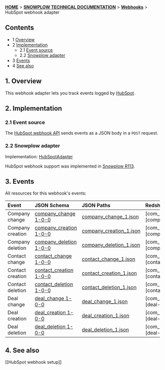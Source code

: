 [**HOME**](Home) > [**SNOWPLOW TECHNICAL DOCUMENTATION**](Snowplow-technical-documentation) > [**Webhooks**](Webhooks) > HubSpot webhook adapter

## Contents

- 1 [Overview](#overview)
- 2 [Implementation](#implementation)
  - 2.1 [Event source](#source)
  - 2.2 [Snowplow adapter](#adapter)
- 3 [Events](#events)
- 4 [See also](#see-also)

<a name="overview" />

## 1. Overview

This webhook adapter lets you track events logged by [HubSpot][hubspot].

<a name="implementation" />

## 2. Implementation

<a name="source" />

### 2.1 Event source

The [HubSpot webhook API][hubspot-webhooks] sends events as a JSON body in a `POST` request.

<a name="adapter" />

### 2.2 Snowplow adapter

Implementation: [HubSpotAdapter][hubspot-adapter]

HubSpot webhook support was implemented in [Snowplow R113][snowplow-r113].

<a name="events" />

## 3. Events

All resources for this webhook's events:

| **Event** | **JSON Schema** | **JSON Paths** | **Redshift Table** |
|:-|:-|:-|:-|
| Company change | [company_change 1-0-0][company-change-json-schema] | [company_change_1.json][company-change-json-paths] | [com_hubspot_company_change_1.sql][company-change-sql] |
| Company creation | [company_creation 1-0-0][company-creation-json-schema] | [company_creation_1.json][company-creation-json-paths] | [com_hubspot_company_creation_1.sql][company-creation-sql] |
| Company deletion | [company_deletion 1-0-0][company-deletion-json-schema] | [company_deletion_1.json][company-deletion-json-paths] | [com_hubspot_company_deletion_1.sql][company-deletion-sql] |
| Contact change | [contact_change 1-0-0][contact-change-json-schema] | [contact_change_1.json][contact-change-json-paths] | [com_hubspot_contact_change_1.sql][contact-change-sql] |
| Contact creation | [contact_creation 1-0-0][contact-creation-json-schema] | [contact_creation_1.json][contact-creation-json-paths] | [com_hubspot_contact_creation_1.sql][contact-creation-sql] |
| Contact deletion | [contact_deletion 1-0-0][contact-deletion-json-schema] | [contact_deletion_1.json][contact-deletion-json-paths] | [com_hubspot_contact_deletion_1.sql][contact-deletion-sql] |
| Deal change | [deal_change 1-0-0][deal-change-json-schema] | [deal_change_1.json][deal-change-json-paths] | [com_hubspot_deal_change_1.sql][deal-change-sql] |
| Deal creation | [deal_creation 1-0-0][deal-creation-json-schema] | [deal_creation_1.json][deal-creation-json-paths] | [com_hubspot_deal_creation_1.sql][deal-creation-sql] |
| Deal deletion | [deal_deletion 1-0-0][deal-deletion-json-schema] | [deal_deletion_1.json][deal-deletion-json-paths] | [com_hubspot_deal_deletion_1.sql][deal-deletion-sql] |

<a name="see-also" />

## 4. See also

[[HubSpot webhook setup]]

[company-change-json-schema]: https://github.com/snowplow/iglu-central/blob/master/schemas/com.hubspot/company_change/jsonschema/1-0-0
[company-change-json-paths]: https://github.com/snowplow/iglu-central/blob/master/jsonpaths/com.hubspot/company_change_1.json
[company-change-json-sql]: https://github.com/snowplow/iglu-central/blob/master/sql/com.hubspot/company_change_1.sql
[company-creation-json-schema]: https://github.com/snowplow/iglu-central/blob/master/schemas/com.hubspot/company_creation/jsonschema/1-0-0
[company-creation-json-paths]: https://github.com/snowplow/iglu-central/blob/master/jsonpaths/com.hubspot/company_creation_1.json
[company-creation-json-sql]: https://github.com/snowplow/iglu-central/blob/master/sql/com.hubspot/company_creation_1.sql
[company-deletion-json-schema]: https://github.com/snowplow/iglu-central/blob/master/schemas/com.hubspot/company_deletion/jsonschema/1-0-0
[company-deletion-json-paths]: https://github.com/snowplow/iglu-central/blob/master/jsonpaths/com.hubspot/company_deletion_1.json
[company-deletion-json-sql]: https://github.com/snowplow/iglu-central/blob/master/sql/com.hubspot/company_deletion_1.sql
[contact-change-json-schema]: https://github.com/snowplow/iglu-central/blob/master/schemas/com.hubspot/contact_change/jsonschema/1-0-0
[contact-change-json-paths]: https://github.com/snowplow/iglu-central/blob/master/jsonpaths/com.hubspot/contact_change_1.json
[contact-change-json-sql]: https://github.com/snowplow/iglu-central/blob/master/sql/com.hubspot/contact_change_1.sql
[contact-creation-json-schema]: https://github.com/snowplow/iglu-central/blob/master/schemas/com.hubspot/contact_creation/jsonschema/1-0-0
[contact-creation-json-paths]: https://github.com/snowplow/iglu-central/blob/master/jsonpaths/com.hubspot/contact_creation_1.json
[contact-creation-json-sql]: https://github.com/snowplow/iglu-central/blob/master/sql/com.hubspot/contact_creation_1.sql
[contact-deletion-json-schema]: https://github.com/snowplow/iglu-central/blob/master/schemas/com.hubspot/contact_deletion/jsonschema/1-0-0
[contact-deletion-json-paths]: https://github.com/snowplow/iglu-central/blob/master/jsonpaths/com.hubspot/contact_deletion_1.json
[contact-deletion-json-sql]: https://github.com/snowplow/iglu-central/blob/master/sql/com.hubspot/contact_deletion_1.sql
[deal-change-json-schema]: https://github.com/snowplow/iglu-central/blob/master/schemas/com.hubspot/deal_change/jsonschema/1-0-0
[deal-change-json-paths]: https://github.com/snowplow/iglu-central/blob/master/jsonpaths/com.hubspot/deal_change_1.json
[deal-change-json-sql]: https://github.com/snowplow/iglu-central/blob/master/sql/com.hubspot/deal_change_1.sql
[deal-creation-json-schema]: https://github.com/snowplow/iglu-central/blob/master/schemas/com.hubspot/deal_creation/jsonschema/1-0-0
[deal-creation-json-paths]: https://github.com/snowplow/iglu-central/blob/master/jsonpaths/com.hubspot/deal_creation_1.json
[deal-creation-json-sql]: https://github.com/snowplow/iglu-central/blob/master/sql/com.hubspot/deal_creation_1.sql
[deal-deletion-json-schema]: https://github.com/snowplow/iglu-central/blob/master/schemas/com.hubspot/deal_deletion/jsonschema/1-0-0
[deal-deletion-json-paths]: https://github.com/snowplow/iglu-central/blob/master/jsonpaths/com.hubspot/deal_deletion_1.json
[deal-deletion-json-sql]: https://github.com/snowplow/iglu-central/blob/master/sql/com.hubspot/deal_deletion_1.sql

[hubspot]: https://www.hubspot.com/
[hubspot-webhooks]: https://developers.hubspot.com/docs/methods/webhooks/webhooks-overview
[hubspot-adapter]: https://github.com/snowplow/snowplow/blob/master/3-enrich/scala-common-enrich/src/main/scala/com.snowplowanalytics.snowplow.enrich/common/adapters/registry/HubSpotAdapter.scala
[snowplow-r113]: https://github.com/snowplow/snowplow/releases/tag/r113-filitosa
